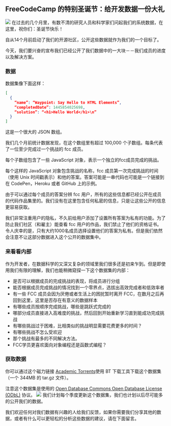 ## FreeCodeCamp 的特别圣诞节：给开发数据一份大礼
![](http://7xqg0a.com1.z0.glb.clouddn.com/data.jpeg)
在过去的几个月里，有数不清的研究人员和科学家们问起我们的系统数据，在这里，祝你们：圣诞节快乐！

自从14个月前启动了我们的开源社区，公开这些数据就作为我们的一个目标了。

今天，我们要兴奋的宣布我们已经公开了我们数据中的一大块－－我们成员的进度以及解决方案。

### 数据

数据集像下面这样：

```json
[
  {
    “name”: “Waypoint: Say Hello to HTML Elements”,
    “completedDate”: 1445854025698,
    “solution”: “<h1>Hello World</h1>\n”
  }
]
```

这是一个很大的 JSON 数组。

我们几个月前统计数据发现，在这个数组里有超过 100,000 个子数组。每条代表了一位至少完成过一个挑战的 fcc 成员。

每个子数组包含了一些 JavaScript 对象，表示一个独立的fcc成员完成的挑战。

每个这样的 JavaScript 对象包含挑战的名称，fcc 成员第一次完成挑战的时间（使用 Unix 时间戳表示）和他的答案。答案可能是一串代码也可能是一个链接到在 CodePen，Heroku 或者 GitHub 上的示例。

由于可以通过每个成员的答案分辨 fcc 用户，所有的这些信息都已经公开在成员的代码作品集里的。我们没有在这里包含任何私密的信息，只是让这些公开的信息更容易获取。

我们非常注重用户的隐私，不久前给用户添加了设置所有答案为私有的功能。为了防止我们社区（和雇主）能查看  fcc 用户的作品，我们禁止了他们的资格证书。令人庆幸的是，只有大约1000名成员选择设置他们的答案为私有。但是我们依然会注意不让这部分数据进入这个公开的数据集中。

### 来看看内部

作为开发者，在数据科学的又深又复杂的领域里我们很多还是初来乍到。但是即使用我们有限的理解，我们也能稍微窥探一下这个数据集的内部：

- 是否可以根据成员的完成挑战的表现，将成员进行分组
- 能否根据成员完成挑战的情况找到一个零界点，选拔出高效完成者和低效率者
- 有一些 FCC 成员会因为厌倦或者生活上的困扰暂时离开 FCC，在数月之后再回到这里，这里是否存在有意义的数据样本
- 有哪些成员按顺序完成挑战，哪些是跳跃式完成的
- 哪部分成员直接进入高难度的挑战，然后回到开始重新学习直到能成功完成挑战
- 有哪些挑战过于困难，比相类似的挑战明显需要花费更多的时间？
- 有哪些挑战不怎么受欢迎
- 那个挑战有最多的不同解决方法。
- FCC学员更喜欢面向对象编程还是函数式编程？

### 获取数据

你可以通过这个磁力链接 [Academic Torrents](http://academictorrents.com/details/030b10dad0846b5aecc3905692890fb02404adbf)使用 BT 下载工具下载这个数据集（一个 344MB 的 tar.gz 文件）。

注意这个数据集是使用的 [Open Database Commons Open Database License (ODbL)](http://opendatacommons.org/licenses/odbl/summary/) 协议。
![](http://7xqg0a.com1.z0.glb.clouddn.com/ODbL.jpeg)
我们计划每个季度更新这个数据集，我们也计划以后尽可能多的公开我们的数据。

我们欢迎任何对我们数据有兴趣的人给我们反馈，如果你需要我们分享其他的数据，或者有什么可以更轻松的分析这些数据的建议，请在下面留言。
